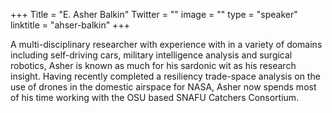 +++
Title = "E. Asher Balkin"
Twitter = ""
image = ""
type = "speaker"
linktitle = "ahser-balkin"
+++

A multi-disciplinary researcher with experience with in a variety of domains including self-driving cars, military intelligence analysis and surgical robotics, Asher is known as much for his sardonic wit as his research insight. Having recently completed a resiliency trade-space analysis on the use of drones in the domestic airspace for NASA, Asher now spends most of his time working with the OSU based SNAFU Catchers Consortium.
